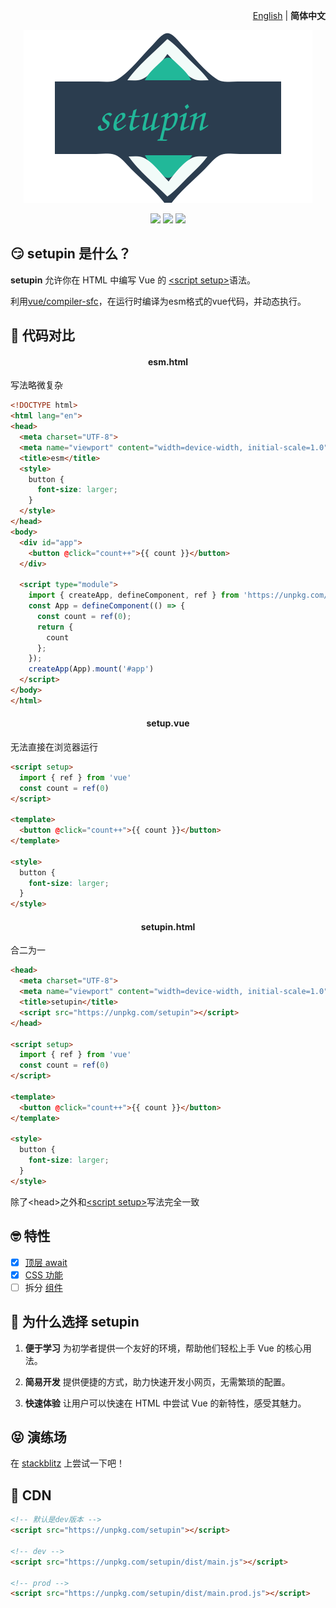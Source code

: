 <p align="right">
  <a href="./README.md">English</a> | <b>简体中文</b>
</p>

<p align="center"><img src="./public/logo.svg"></p>

<p align="center">
  <a href="https://stackblitz.com/edit/setupin"><img src="https://img.shields.io/badge/stackBlitz-blue"></a>
  <a href="https://npmjs.com/package/setupin"><img src="https://img.shields.io/npm/v/setupin?color=orange"></a>
  <a href="https://bundlephobia.com/package/setupin"><img src="https://img.shields.io/bundlephobia/minzip/setupin"></a>
</p>

## 😏 setupin 是什么？

**setupin** 允许你在 HTML 中编写 Vue 的 [\<script setup>](https://cn.vuejs.org/api/sfc-script-setup.html)语法。

利用[vue/compiler-sfc](https://github.com/vuejs/core/tree/main/packages/compiler-sfc#readme)，在运行时编译为esm格式的vue代码，并动态执行。

## 🤯 代码对比

<h4 align=center>esm.html</h4>
写法略微复杂

```html
<!DOCTYPE html>
<html lang="en">
<head>
  <meta charset="UTF-8">
  <meta name="viewport" content="width=device-width, initial-scale=1.0">
  <title>esm</title>
  <style>
    button {
      font-size: larger;
    }
  </style>
</head>
<body>
  <div id="app">
    <button @click="count++">{{ count }}</button>
  </div>

  <script type="module">
    import { createApp, defineComponent, ref } from 'https://unpkg.com/vue/dist/vue.esm-browser.js';
    const App = defineComponent(() => {
      const count = ref(0);
      return {
        count
      };
    });
    createApp(App).mount('#app')
  </script>
</body>
</html>
```

<h4 align=center>setup.vue</h4>
无法直接在浏览器运行

```html
<script setup>
  import { ref } from 'vue'
  const count = ref(0)
</script>

<template>
  <button @click="count++">{{ count }}</button>
</template>

<style>
  button {
    font-size: larger;
  }
</style>
```

<h4 align=center>setupin.html</h4>
合二为一

```html
<head>
  <meta charset="UTF-8">
  <meta name="viewport" content="width=device-width, initial-scale=1.0">
  <title>setupin</title>
  <script src="https://unpkg.com/setupin"></script>
</head>

<script setup>
  import { ref } from 'vue'
  const count = ref(0)
</script>

<template>
  <button @click="count++">{{ count }}</button>
</template>

<style>
  button {
    font-size: larger;
  }
</style>
```

除了\<head>之外和[\<script setup>](https://cn.vuejs.org/api/sfc-script-setup.html)写法完全一致

## 🤓 特性

- [x] [顶层 await](https://cn.vuejs.org/api/sfc-script-setup.html#top-level-await)
- [x] [CSS 功能](https://cn.vuejs.org/api/sfc-css-features)
- [ ] 拆分 [组件](https://cn.vuejs.org/guide/essentials/component-basics.html)

## 🤔 为什么选择 setupin

1. **便于学习**
  为初学者提供一个友好的环境，帮助他们轻松上手 Vue 的核心用法。

2. **简易开发**
  提供便捷的方式，助力快速开发小网页，无需繁琐的配置。

3. **快速体验**
  让用户可以快速在 HTML 中尝试 Vue 的新特性，感受其魅力。

## 😝 演练场

在 [stackblitz](https://stackblitz.com/edit/setupin?file=index.html)
上尝试一下吧！

## 🥰 CDN

```html
<!-- 默认是dev版本 -->
<script src="https://unpkg.com/setupin"></script>

<!-- dev -->
<script src="https://unpkg.com/setupin/dist/main.js"></script>

<!-- prod -->
<script src="https://unpkg.com/setupin/dist/main.prod.js"></script>
```
